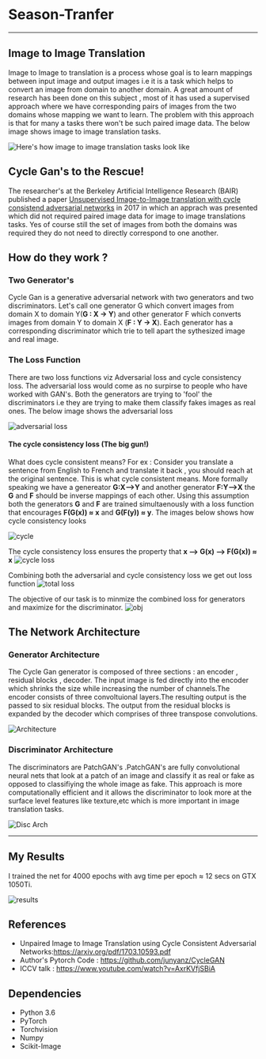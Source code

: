 # Season-Tranfer
---
## Image to Image Translation

Image to Image to translation is a process whose goal is to learn mappings between input image and output images i.e it is a task which helps to convert an image from domain to another domain. A great amount of research has been done on this subject , most of it has used a supervised approach where we have corresponding pairs of images from the two domains whose mapping we want to learn. The problem with this approach is that for many a tasks there won't be such paired image data. The below image shows image to image translation tasks.

![Here's how image to image translation tasks look like](https://junyanz.github.io/CycleGAN/images/teaser_high_res.jpg)



## Cycle Gan's to the Rescue!

The researcher's at the Berkeley Artificial Intelligence Research (BAIR) published a paper [Unsupervised Image-to-Image translation with cycle consistend adversarial networks](https://arxiv.org/pdf/1703.10593.pdf) in 2017 in which an apprach was presented which did not required paired image data for image to image translations tasks. Yes of course still the set of images from both the domains was required they do not need to directly correspond to one another.

## How do they work ? 

### Two Generator's

Cycle Gan is a generative adversarial network with two generators and two discriminators. Let's call one generator G which convert images from domain X to domain Y(**G : X -> Y**)  and other generator F which converts images from domain Y to domain X (**F : Y -> X**). Each generator has a corresponding discriminator which trie to tell apart the sythesized image and real image.

### The Loss Function

There are two loss functions viz Adversarial loss and cycle consistency loss. The adversarial loss would come as no surpirse to people who have worked with GAN's. Both the generators are trying to 'fool' the discriminators i.e they are trying to make them classify fakes images as real ones. The below image shows the adversarial loss

![adversarial loss](https://i.imgur.com/jmPS9NQ.png)

#### The cycle consistency loss (The big gun!)

What does cycle consistent means? For ex : Consider you translate a sentence from English to French and translate it back , you should reach at the original sentence. This is what cycle consistent means. More formally speaking we have a genereator **G:X-->Y**  and another generator **F:Y-->X** the **G** and **F** should be inverse mappings of each other. Using this assumption both the generators **G** and **F** are trained simultaenously with a loss function that encourages **F(G(x)) ≈ x** and **G(F(y)) ≈ y**. The images below shows how cycle consistency looks 

![cycle](https://www.andrewszot.com/static/img/ml/voice_conversion/cyclegan.png)

The cycle consistency loss ensures the property that **x --> G(x) --> F(G(x)) ≈ x**
![cycle loss](https://i.imgur.com/OurehZ5.png)

Combining both the adversarial and cycle consistency loss we get out loss function
![total loss](https://i.imgur.com/PDYywet.png)

The objective of our task is to minmize the combined loss for generators and maximize for the discriminator.
![obj](https://i.imgur.com/QpAYiUy.png)

## The Network Architecture

### Generator Architecture

The Cycle Gan generator is composed of three sections : an encoder , residual blocks , decoder. The input image is fed directly into the encoder which shrinks the size while increasing the number of channels.The encoder consists of three convoltuional layers.The resulting output is the passed to six residual blocks. The output from the residual blocks is expanded by the decoder which comprises of three transpose convolutions.

![Architecture](https://github.com/udacity/deep-learning-v2-pytorch/blob/master/cycle-gan/notebook_images/cyclegan_generator_ex.png)

### Discriminator Architecture

The discriminators are PatchGAN's .PatchGAN's are fully convolutional neural nets that look at a patch of an image and classify it as real or fake as opposed to classifiying the whole image as fake. This approach is more computationally efficient and it allows the discriminator to look more at the surface level features like texture,etc which is more important in image translation tasks.

![Disc Arch](https://github.com/udacity/deep-learning-v2-pytorch/blob/master/cycle-gan/notebook_images/discriminator_layers.png)

-----

## My Results

I trained the net for 4000 epochs with avg time per epoch ≈ 12 secs on GTX 1050Ti.

![results](https://github.com/Atharva-Phatak/Season-Transfer/blob/master/outputs/sample-0004000-X-Y.png)

## References
* Unpaired Image to Image Translation using Cycle Consistent Adversarial Networks:https://arxiv.org/pdf/1703.10593.pdf
* Author's Pytorch Code : https://github.com/junyanz/CycleGAN
* ICCV talk : https://www.youtube.com/watch?v=AxrKVfjSBiA

## Dependencies

* Python 3.6
* PyTorch
* Torchvision
* Numpy
* Scikit-Image









